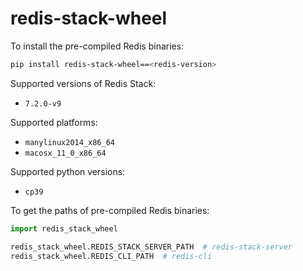 # redis-stack-wheel

To install the pre-compiled Redis binaries:

```sh
pip install redis-stack-wheel==<redis-version>
```

Supported versions of Redis Stack:

- `7.2.0-v9`

Supported platforms:

- `manylinux2014_x86_64`
- `macosx_11_0_x86_64`

Supported python versions:

- `cp39`

To get the paths of pre-compiled Redis binaries:

```python
import redis_stack_wheel

redis_stack_wheel.REDIS_STACK_SERVER_PATH  # redis-stack-server
redis_stack_wheel.REDIS_CLI_PATH  # redis-cli
```
